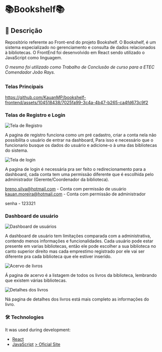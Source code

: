 # 📚Bookshelf📚
## 📖 Descrição
<p>Repositório referente ao Front-end do projeto Bookshelf. O Bookshelf, é um sistema especializado no gerenciamento e consulta de dados relacionados à bibliotecas. O FrontEnd foi desenvolvido em React sendo utilizado o JavaScript como linguagem.</p>
<p><i>O mesmo foi utilizado como Trabalho de Conclusão de curso para a ETEC Comendador João Rays.</i></p>

##

### Telas Principais


https://github.com/KauanMP/bookshelf-frontend/assets/104518438/7025fa99-3c4a-4b47-b265-ca4fd673c9f2


### Telas de Registro e Login

![Tela de Registro](https://github.com/KauanMP/bookshelf-frontend/assets/104518438/e47082fa-ef7a-4168-a3fe-2c4e1318d4fd)

A pagina de registro funciona como um pré cadastro, criar a conta nela não possibilita o usuário de entrar na dashboard, Para isso e necessário que o funcionario busque os dados do usuário e adicione-o à uma das bibliotecas do sistema.

![Tela de login](https://github.com/KauanMP/bookshelf-frontend/assets/104518438/e34b7051-e6e6-404d-92b2-6b01c4e86150)

A pagina de login é necessária pra ser feito o redirecionamento para a dashboard, cada conta tem uma permissão diferente que é escolhida pelo administrador (Gerente/Coordenador da biblioteca).

breno.silva@hotmail.com - Conta com permissão de usuário
kauan.moreira@hotmail.com - Conta com permissão de administrador

senha - 123321


### Dashboard de usuário

![Dashboard de usuários](https://github.com/KauanMP/bookshelf-frontend/assets/104518438/bcc76c97-2abd-4c4a-90cd-530f8fd7961b)

A dashboard de usuário tem limitações comparada com a administrativa, contendo menos informações e funcionalidades. Cada usuário pode estar presente em varias bibliotecas, então ele pode escolher a sua biblioteca no canto superior direito mas cada emprestimo registrado por ele vai ser diferente pra cada biblioteca que ele estiver inserido.

![Acervo de livros](https://github.com/KauanMP/bookshelf-frontend/assets/104518438/d1499d15-265e-4a9b-9ac3-542dc92b88ba)

Á pagina de acervo é a listagem de todos os livros da biblioteca, lembrando que existem várias bibliotecas.

![Detalhes dos livros](https://github.com/KauanMP/bookshelf-frontend/assets/104518438/aa09e482-66fe-4e74-9ebb-fe0836755295)

Ná pagina de detalhes dos livros está mais completo as informações do livro.

### 🛠️ Technologies

It was used during development:
- [React](https://reactjs.org/)
- [JavaScript](https://developer.mozilla.org/en-US/docs/Web/JavaScript)
<a href="bookshelf-preview.vercel.app">> Oficial Site</a>
